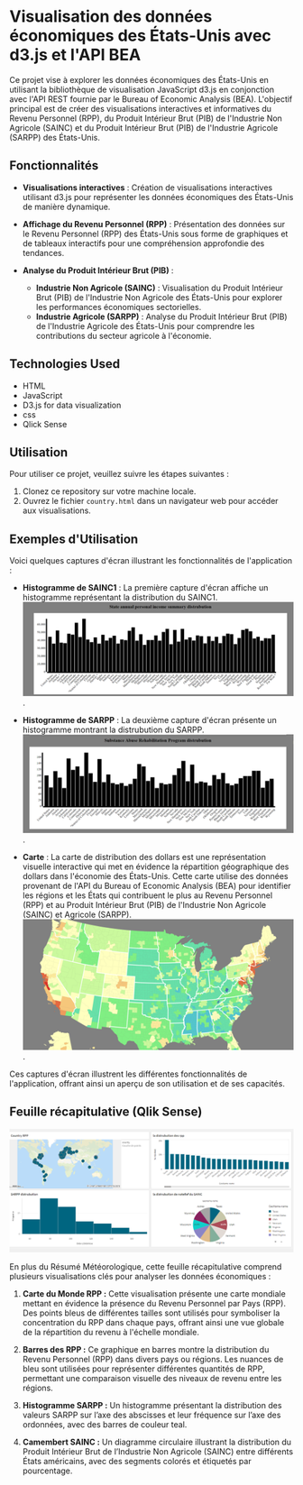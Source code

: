 # Visualisation des données économiques des États-Unis avec d3.js et l'API BEA

Ce projet vise à explorer les données économiques des États-Unis en utilisant la bibliothèque de visualisation JavaScript d3.js en conjonction avec l'API REST fournie par le Bureau of Economic Analysis (BEA). L'objectif principal est de créer des visualisations interactives et informatives du Revenu Personnel (RPP), du Produit Intérieur Brut (PIB) de l'Industrie Non Agricole (SAINC) et du Produit Intérieur Brut (PIB) de l'Industrie Agricole (SARPP) des États-Unis.
## Fonctionnalités

- **Visualisations interactives** : Création de visualisations interactives utilisant d3.js pour représenter les données économiques des États-Unis de manière dynamique.

- **Affichage du Revenu Personnel (RPP)** : Présentation des données sur le Revenu Personnel (RPP) des États-Unis sous forme de graphiques et de tableaux interactifs pour une compréhension approfondie des tendances.

- **Analyse du Produit Intérieur Brut (PIB)** :
    - **Industrie Non Agricole (SAINC)** : Visualisation du Produit Intérieur Brut (PIB) de l'Industrie Non Agricole des États-Unis pour explorer les performances économiques sectorielles.
    - **Industrie Agricole (SARPP)** : Analyse du Produit Intérieur Brut (PIB) de l'Industrie Agricole des États-Unis pour comprendre les contributions du secteur agricole à l'économie.

## Technologies Used

- HTML
- JavaScript
- D3.js for data visualization
- css
- Qlick Sense

## Utilisation

Pour utiliser ce projet, veuillez suivre les étapes suivantes :

1. Clonez ce repository sur votre machine locale.
2. Ouvrez le fichier `country.html` dans un navigateur web pour accéder aux visualisations.

## Exemples d'Utilisation

Voici quelques captures d'écran illustrant les fonctionnalités de l'application :

- **Histogramme de SAINC1** : La première capture d'écran affiche un histogramme représentant la distribution du SAINC1.
  ![Histogramme de SAINC1](images/1.png). 

- **Histogramme de SARPP** : La deuxième capture d'écran présente un histogramme montrant la distrubution du SARPP.
  ![Histogramme de SARPP](images/2.png).

- **Carte** : La carte de distribution des dollars est une représentation visuelle interactive qui met en évidence la répartition géographique des dollars dans l'économie des États-Unis. Cette carte utilise des données provenant de l'API du Bureau of Economic Analysis (BEA) pour identifier les régions et les États qui contribuent le plus au Revenu Personnel (RPP) et au Produit Intérieur Brut (PIB) de l'Industrie Non Agricole (SAINC) et Agricole (SARPP).
  ![Carte](images/3.png). 


Ces captures d'écran illustrent les différentes fonctionnalités de l'application, offrant ainsi un aperçu de son utilisation et de ses capacités.

## Feuille récapitulative (Qlik Sense)

![Résumé Météorologique](images/4.png)

En plus du Résumé Météorologique, cette feuille récapitulative comprend plusieurs visualisations clés pour analyser les données économiques :

1. **Carte du Monde RPP :** Cette visualisation présente une carte mondiale mettant en évidence la présence du Revenu Personnel par Pays (RPP). Des points bleus de différentes tailles sont utilisés pour symboliser la concentration du RPP dans chaque pays, offrant ainsi une vue globale de la répartition du revenu à l'échelle mondiale.

2. **Barres des RPP :** Ce graphique en barres montre la distribution du Revenu Personnel (RPP) dans divers pays ou régions. Les nuances de bleu sont utilisées pour représenter différentes quantités de RPP, permettant une comparaison visuelle des niveaux de revenu entre les régions.

3. **Histogramme SARPP :** Un histogramme présentant la distribution des valeurs SARPP sur l’axe des abscisses et leur fréquence sur l’axe des ordonnées, avec des barres de couleur teal.

4. **Camembert SAINC :** Un diagramme circulaire illustrant la distribution du Produit Intérieur Brut de l’Industrie Non Agricole (SAINC) entre différents États américains, avec des segments colorés et étiquetés par pourcentage.
